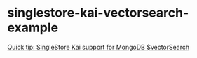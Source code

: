 # singlestore-kai-vectorsearch-example
 
[Quick tip: SingleStore Kai support for MongoDB $vectorSearch](https://medium.com/@VeryFatBoy/quick-tip-singlestore-kai-support-for-mongodb-vectorsearch-f19f8880452c)